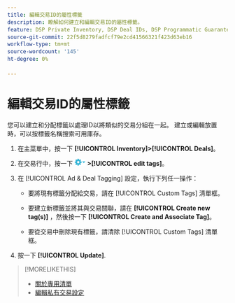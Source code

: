 ```yaml
---
title: 編輯交易ID的屬性標籤
description: 瞭解如何建立和編輯交易ID的屬性標籤。
feature: DSP Private Inventory, DSP Deal IDs, DSP Programmatic Guaranteed Deals
source-git-commit: 22f5d8279fadfcf79e2cd41566321f423d63eb16
workflow-type: tm+mt
source-wordcount: '145'
ht-degree: 0%

---
```


# 編輯交易ID的屬性標籤

您可以建立和分配標籤以處理ID以將類似的交易分組在一起。 建立或編輯放置時，可以按標籤名稱搜索可用庫存。

1. 在主菜單中，按一下 **[!UICONTROL Inventory]>[!UICONTROL Deals]**。

1. 在交易行中，按一下 ![「選項」菜單](/help/dsp/assets/options-menu.png) **>[!UICONTROL edit tags]**。

1. 在 [!UICONTROL Ad & Deal Tagging] 設定，執行下列任一操作：

   * 要將現有標籤分配給交易，請在 [!UICONTROL Custom Tags] 清單框。

   * 要建立新標籤並將其與交易關聯，請在 **[!UICONTROL Create new tag(s)]** ，然後按一下 **[!UICONTROL Create and Associate Tag]**。

   * 要從交易中刪除現有標籤，請清除 [!UICONTROL Custom Tags] 清單框。

1. 按一下 **[!UICONTROL Update]**.

>[!MORELIKETHIS]
>
>* [關於專用清單](private-inventory-about.md)
>* [編輯私有交易設定](/help/dsp/inventory/deal-id-edit.md)

